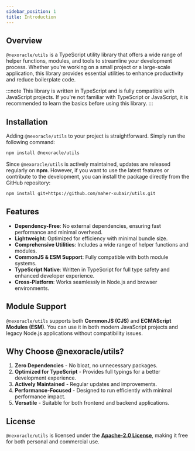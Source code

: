 ```yaml
---
sidebar_position: 1
title: Introduction
---
```


## Overview


`@nexoracle/utils` is a TypeScript utility library that offers a wide range of helper functions, modules, and tools to streamline your development process. Whether you're working on a small project or a large-scale application, this library provides essential utilities to enhance productivity and reduce boilerplate code.

:::note
This library is written in TypeScript and is fully compatible with JavaScript projects. If you're not familiar with TypeScript or JavaScript, it is recommended to learn the basics before using this library.
:::

## Installation

Adding `@nexoracle/utils` to your project is straightforward. Simply run the following command:

```bash npm2yarn
npm install @nexoracle/utils
```

Since `@nexoracle/utils` is actively maintained, updates are released regularly on **npm**. However, if you want to use the latest features or contribute to the development, you can install the package directly from the GitHub repository:

```bash
npm install git+https://github.com/maher-xubair/utils.git
```

## Features

- **Dependency-Free**: No external dependencies, ensuring fast performance and minimal overhead.
- **Lightweight**: Optimized for efficiency with minimal bundle size.
- **Comprehensive Utilities**: Includes a wide range of helper functions and modules.
- **CommonJS & ESM Support**: Fully compatible with both module systems.
- **TypeScript Native**: Written in TypeScript for full type safety and enhanced developer experience.
- **Cross-Platform**: Works seamlessly in Node.js and browser environments.


## Module Support

`@nexoracle/utils` supports both **CommonJS (CJS)** and **ECMAScript Modules (ESM)**. You can use it in both modern JavaScript projects and legacy Node.js applications without compatibility issues.

## Why Choose @nexoracle/utils?

1. **Zero Dependencies** - No bloat, no unnecessary packages.
2. **Optimized for TypeScript** - Provides full typings for a better development experience.
3. **Actively Maintained** - Regular updates and improvements.
4. **Performance-Focused** - Designed to run efficiently with minimal performance impact.
5. **Versatile** - Suitable for both frontend and backend applications.

## License

`@nexoracle/utils` is licensed under the **[Apache-2.0 License](https://github.com/maher-xubair/utils/blob/main/LICENSE)**, making it free for both personal and commercial use.

